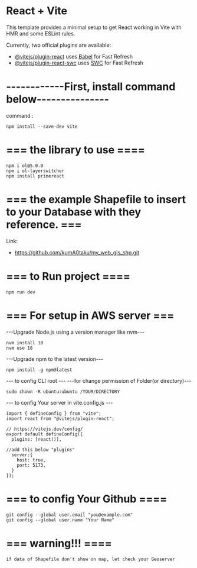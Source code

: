 # React + Vite

This template provides a minimal setup to get React working in Vite with HMR and some ESLint rules.

Currently, two official plugins are available:

- [@vitejs/plugin-react](https://github.com/vitejs/vite-plugin-react/blob/main/packages/plugin-react/README.md) uses [Babel](https://babeljs.io/) for Fast Refresh
- [@vitejs/plugin-react-swc](https://github.com/vitejs/vite-plugin-react-swc) uses [SWC](https://swc.rs/) for Fast Refresh

# ------------First, install command below---------------

command :
```
npm install --save-dev vite
```

# === the library to use ====
```
npm i ol@5.0.0
npm i ol-layerswitcher
npm install primereact
```

# === the example Shapefile to insert to your Database with they reference. ===

Link:

- https://github.com/kumA0taku/my_web_gis_shp.git

# === to Run project ====
```
npm run dev
```

# === For setup in AWS server ===
---Upgrade Node.js using a version manager like nvm---
```
nvm install 18
nvm use 18
```

---Upgrade npm to the latest version---
```
npm install -g npm@latest
```

--- to config CLI root ---
---for change permission of Folder(or directory)---
```
sudo chown -R ubuntu:ubuntu /YOUR/DIRECTORY
```

---  to config Your server in vite.config.js ---

```
import { defineConfig } from "vite";
import react from "@vitejs/plugin-react";

// https://vitejs.dev/config/
export default defineConfig({
  plugins: [react()],

//add this below "plugins"
  server:{
    host: true,
    port: 5173,
  }
});
```

# === to config Your Github ====
```
git config --global user.email "you@example.com"
git config --global user.name "Your Name"
```

# === warning!!!  ====
```
if data of Shapefile don't show on map, let check your Geoserver
```
